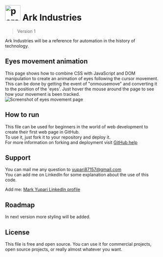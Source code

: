 <h1><img src="./images/favicon.ico" alt="personal logo" width=50> Ark Industries</h1>

> Version 1

Ark Industries will be a reference for automation in the history of technology.

## Eyes movement animation

This page shows how to combine CSS with JavaScript and DOM manipulation to create an animation of eyes following the cursor movement. This can be done by getting the event of "onmousemove" and converting it to the position of the 'eyes'. Just hover the mouse around the page to see how your movement is been tracked.  
<img src="./images/eyes.png" alt="Screenshot of eyes movement page">

## How to run

This file can be used for beginners in the world of web development to create their first web page in GitHub.  
To use it, just fork it to your repository and deploy it.  
For more information on forking and deployment visit <a href="https://docs.github.com/en">GitHub help</a>

## Support

You can mail me any question to yupari87157@gmail.com  
You can add me on LinkedIn for some explanation about the use of this code.  
<p>Add me: <a href="https://www.linkedin.com/in/markyupariruiz/" target="_blank">Mark Yupari LinkedIn profile</a></p>

## Roadmap

In next version more styling will be added.

## License

This file is free and open source. You can use it for commercial projects, open source projects, or really almost whatever you want.
